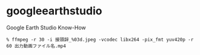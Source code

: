 # googleearthstudio
Google Earth Studio Know-How


`% ffmpeg -r 30 -i 接頭辞_%03d.jpeg -vcodec libx264 -pix_fmt yuv420p -r 60 出力動画ファイル名.mp4`

